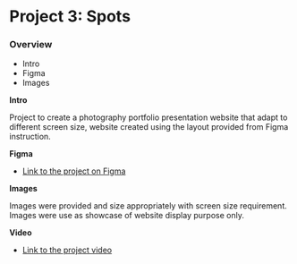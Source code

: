 # Project 3: Spots

### Overview

- Intro
- Figma
- Images

**Intro**

Project to create a photography portfolio presentation website that adapt to different screen size, website created using the layout provided from Figma instruction.

**Figma**

- [Link to the project on Figma](https://www.figma.com/file/BBNm2bC3lj8QQMHlnqRsga/Sprint-3-Project-%E2%80%94-Spots?type=design&node-id=2%3A60&mode=design&t=afgNFybdorZO6cQo-1)

**Images**

Images were provided and size appropriately with screen size requirement. Images were use as showcase of website display purpose only.

**Video**

- [Link to the project video](https://drive.google.com/file/d/1spj-a3GgSR00RNt2zW-wLHnglGdZroJV/view?usp=sharing)
